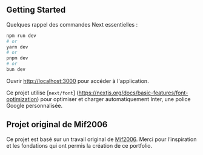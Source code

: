 ## Getting Started

Quelques rappel des commandes Next essentielles :

```bash
npm run dev
# or
yarn dev
# or
pnpm dev
# or
bun dev
```

Ouvrir [http://localhost:3000](http://localhost:3000) pour accéder à l'application.

Ce projet utilise [`next/font`] (https://nextjs.org/docs/basic-features/font-optimization) pour optimiser et charger automatiquement Inter, une police Google personnalisée.

## Projet original de Mif2006

Ce projet est basé sur un travail original de [Mif2006](https://github.com/Mif2006/Space-Portolio). Merci pour l’inspiration et les fondations qui ont permis la création de ce portfolio.
